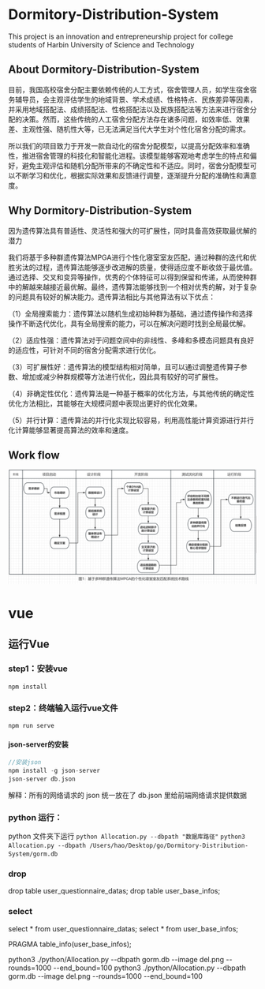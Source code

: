 # Dormitory-Distribution-System
This project is an innovation and entrepreneurship project for college students of Harbin University of Science and Technology



## About Dormitory-Distribution-System

目前，我国高校宿舍分配主要依赖传统的人工方式，宿舍管理人员，如学生宿舍宿务辅导员，会主观评估学生的地域背景、学术成绩、性格特点、民族差异等因素，并采用地域搭配法、成绩搭配法、性格搭配法以及民族搭配法等方法来进行宿舍分配的决策。然而，这些传统的人工宿舍分配方法存在诸多问题，如效率低、效果差、主观性强、随机性大等，已无法满足当代大学生对个性化宿舍分配的需求。

所以我们的项目致力于开发一款自动化的宿舍分配模型，以提高分配效率和准确性，推进宿舍管理的科技化和智能化进程。该模型能够客观地考虑学生的特点和偏好，避免主观评估和随机分配所带来的不确定性和不适应。同时，宿舍分配模型可以不断学习和优化，根据实际效果和反馈进行调整，逐渐提升分配的准确性和满意度。



## Why Dormitory-Distribution-System

因为遗传算法具有普适性、灵活性和强大的可扩展性，同时具备高效获取最优解的潜力

我们将基于多种群遗传算法MPGA进行个性化寝室室友匹配，通过种群的迭代和优胜劣汰的过程，遗传算法能够逐步改进解的质量，使得适应度不断收敛于最优值。通过选择、交叉和变异等操作，优秀的个体特征可以得到保留和传递，从而使种群中的解越来越接近最优解。最终，遗传算法能够找到一个相对优秀的解，对于复杂的问题具有较好的解决能力。遗传算法相比与其他算法有以下优点：

（1）全局搜索能力：遗传算法以随机生成初始种群为基础，通过遗传操作和选择操作不断迭代优化，具有全局搜索的能力，可以在解决问题时找到全局最优解。

（2）适应性强：遗传算法对于问题空间中的非线性、多峰和多模态问题具有良好的适应性，可针对不同的宿舍分配需求进行优化。

（3）可扩展性好：遗传算法的模型结构相对简单，且可以通过调整遗传算子参数、增加或减少种群规模等方法进行优化，因此具有较好的可扩展性。

（4）非确定性优化：遗传算法是一种基于概率的优化方法，与其他传统的确定性优化方法相比，其能够在大规模问题中表现出更好的优化效果。

（5）并行计算：遗传算法的并行化实现比较容易，利用高性能计算资源进行并行化计算能够显著提高算法的效率和速度。



## Work flow

![](/images/workflow.png)

# vue

## 运行Vue

### step1：安装vue
```
npm install
```

### step2：终端输入运行vue文件

```
npm run serve
```

#### json-server的安装

```c
//安装json
npm install -g json-server
json-server db.json
```

解释：所有的网络请求的 json 统一放在了 db.json 里给前端网络请求提供数据

### python 运行：
python 文件夹下运行
`python Allocation.py --dbpath "数据库路径"`
`python3 Allocation.py --dbpath /Users/hao/Desktop/go/Dormitory-Distribution-System/gorm.db`

### drop
drop table user_questionnaire_datas;
drop table user_base_infos;

### select


select * from user_questionnaire_datas;
select * from user_base_infos;


PRAGMA table_info(user_base_infos);

python3 ./python/Allocation.py --dbpath gorm.db --image del.png --rounds=1000 --end_bound=100
python3 ./python/Allocation.py --dbpath gorm.db --image del.png --rounds=1000 --end_bound=100



